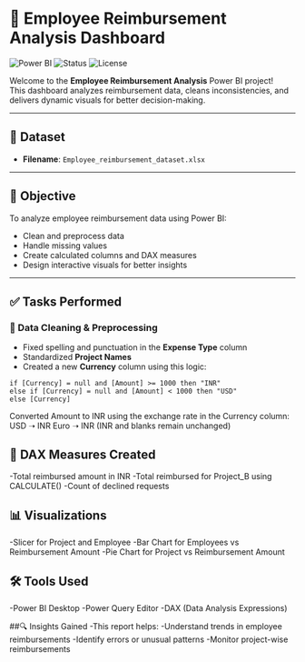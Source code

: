 # 💼 Employee Reimbursement Analysis Dashboard

![Power BI](https://img.shields.io/badge/Built%20With-Power%20BI-yellow?style=for-the-badge&logo=power-bi)
![Status](https://img.shields.io/badge/Status-Completed-brightgreen?style=for-the-badge)
![License](https://img.shields.io/badge/License-MIT-blue?style=for-the-badge)

Welcome to the **Employee Reimbursement Analysis** Power BI project!  
This dashboard analyzes reimbursement data, cleans inconsistencies, and delivers dynamic visuals for better decision-making.

---

## 📂 Dataset

- **Filename**: `Employee_reimbursement_dataset.xlsx`

---

## 🎯 Objective

To analyze employee reimbursement data using Power BI:
- Clean and preprocess data
- Handle missing values
- Create calculated columns and DAX measures
- Design interactive visuals for better insights

---

## ✅ Tasks Performed

### 🧹 Data Cleaning & Preprocessing
- Fixed spelling and punctuation in the **Expense Type** column
- Standardized **Project Names**
- Created a new **Currency** column using this logic:

```plaintext
if [Currency] = null and [Amount] >= 1000 then "INR"
else if [Currency] = null and [Amount] < 1000 then "USD"
else [Currency]
```
Converted Amount to INR using the exchange rate in the Currency column:
USD ➝ INR
Euro ➝ INR
(INR and blanks remain unchanged)

## 🧮 DAX Measures Created
-Total reimbursed amount in INR
-Total reimbursed for Project_B using CALCULATE()
-Count of declined requests

## 📊 Visualizations
-Slicer for Project and Employee
-Bar Chart for Employees vs Reimbursement Amount
-Pie Chart for Project vs Reimbursement Amount

## 🛠️ Tools Used
-Power BI Desktop
-Power Query Editor
-DAX (Data Analysis Expressions)

##🔍 Insights Gained
-This report helps:
-Understand trends in employee reimbursements
-Identify errors or unusual patterns
-Monitor project-wise reimbursements


